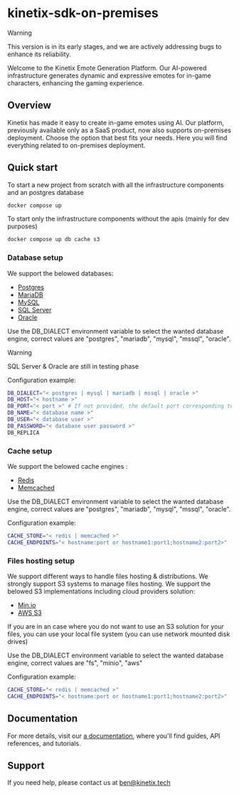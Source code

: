 # kinetix-sdk-on-premises

> [!WARNING]  
> This version is in its early stages, and we are actively addressing bugs to enhance its reliability.

Welcome to the Kinetix Emote Generation Platform.
Our AI-powered infrastructure generates dynamic and expressive emotes for in-game characters, enhancing the gaming experience.

## Overview

Kinetix has made it easy to create in-game emotes using AI.
Our platform, previously available only as a SaaS product, now also supports on-premises deployment.
Choose the option that best fits your needs.
Here you will find everything related to on-premises deployment.

## Quick start

To start a new project from scratch with all the infrastructure components and an postgres database

```sh
docker compose up
```

To start only the infrastructure components without the apis (mainly for dev purposes)

```sh
docker compose up db cache s3
```

### Database setup

We support the belowed databases:

- [Postgres](https://www.postgresql.org/)
- [MariaDB](https://mariadb.org/)
- [MySQL](https://www.mysql.com/)
- [SQL Server](https://www.microsoft.com/sql-server/sql-server-2022)
- [Oracle](https://www.oracle.com/database/)

Use the DB_DIALECT environment variable to select the wanted database engine,
correct values are "postgres", "mariadb", "mysql", "mssql", "oracle".

> [!WARNING]  
> SQL Server & Oracle are still in testing phase

Configuration example:

```sh
DB_DIALECT="< postgres | mysql | mariadb | mssql | oracle >"
DB_HOST="< hostname >"
DB_PORT="< port >" # If not provided, the default port corresponding to the provided dialect will be set automatically
DB_NAME="< database name >"
DB_USER="< database user >"
DB_PASSWORD="< database user password >"
DB_REPLICA
```

### Cache setup

We support the belowed cache engines :

- [Redis](https://redis.io/)
- [Memcached](https://memcached.org/)

Use the DB_DIALECT environment variable to select the wanted database engine,
correct values are "postgres", "mariadb", "mysql", "mssql", "oracle".

Configuration example:

```sh
CACHE_STORE="< redis | memcached >"
CACHE_ENDPOINTS="< hostname:port or hostname1:port1;hostname2:port2>"
```

### Files hosting setup

We support different ways to handle files hosting & distributions.
We strongly support S3 systems to manage files hosting.
We support the belowed S3 implementations including cloud providers solution:

- [Min.io](https://min.io/)
- [AWS S3](https://aws.amazon.com/s3/)

If you are in an case where you do not want to use an S3 solution for your files, you can use your local file system (you can use network mounted disk drives)

Use the DB_DIALECT environment variable to select the wanted database engine,
correct values are "fs", "minio", "aws"

Configuration example:

```sh
CACHE_STORE="< redis | memcached >"
CACHE_ENDPOINTS="< hostname:port or hostname1:port1;hostname2:port2>"
```

## Documentation

For more details, visit our [a documentation](https://stackoverflow.com/questions/19633531/configure-msbuild-output-path), where you'll find guides, API references, and tutorials.

## Support

If you need help, please contact us at [ben@kinetix.tech](mailto=ben@kinetix.tech)
